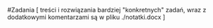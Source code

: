#Zadania
[ treści i rozwiązania bardziej "konkretnych" zadań, wraz z dodatkowymi
komentarzami są w pliku ./notatki.docx ]
